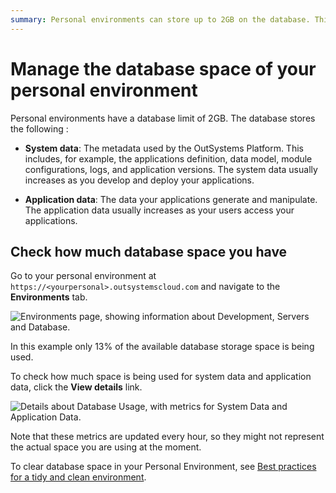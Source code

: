 ```yaml
---
summary: Personal environments can store up to 2GB on the database. This includes system and application data. Learn what you can do to take the most of it.
---
```


# Manage the database space of your personal environment

Personal environments have a database limit of 2GB. The database stores the following : 

* **System data**: The metadata used by the OutSystems Platform. This includes, for example, the applications definition, data model, module configurations, logs, and application versions. The system data usually increases as you develop and deploy your applications.

* **Application data**: The data your applications generate and manipulate. The application data usually increases as your users access your applications.

## Check how much database space you have

Go to your personal environment at `https://<yourpersonal>.outsystemscloud.com` and navigate to the **Environments** tab.

![Environments page, showing information about Development, Servers and Database.](images/manage-database-space_0.png)

In this example only 13% of the available database storage space is being used.

To check how much space is being used for system data and application data, click the **View details** link.

![Details about Database Usage, with metrics for System Data and Application Data.](images/manage-database-space_1.png)

<div class="info" markdown="1">

Note that these metrics are updated every hour, so they might not represent the actual space you are using at the moment.

</div>

To clear database space in your Personal Environment, see [Best practices for a tidy and clean environment](https://success.outsystems.com/Documentation/Best_Practices/Lifecycle/Best_practices_for_a_tidy_and_clean_environment).
